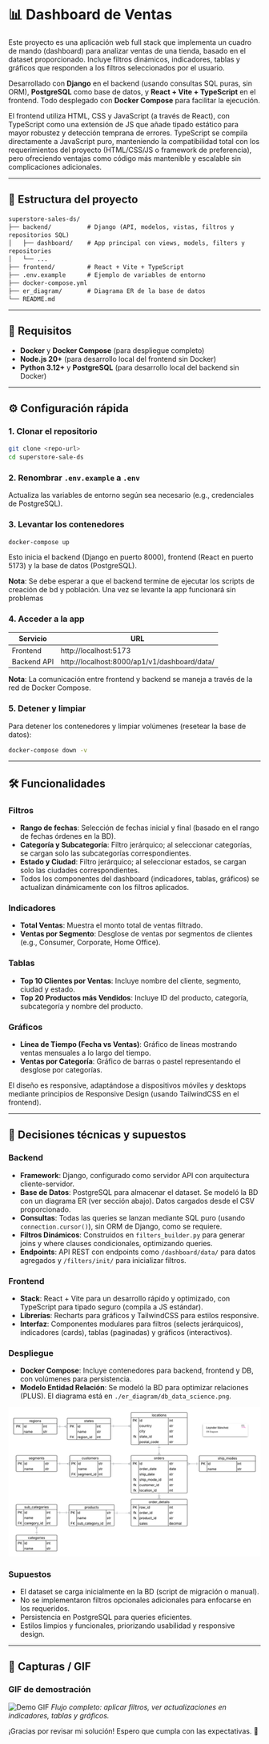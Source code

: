 # 📊 Dashboard de Ventas

Este proyecto es una aplicación web full stack que implementa un cuadro de mando (dashboard) para analizar ventas de una tienda, basado en el dataset proporcionado. Incluye filtros dinámicos, indicadores, tablas y gráficos que responden a los filtros seleccionados por el usuario.

Desarrollado con **Django** en el backend (usando consultas SQL puras, sin ORM), **PostgreSQL** como base de datos, y **React + Vite + TypeScript** en el frontend. Todo desplegado con **Docker Compose** para facilitar la ejecución.

El frontend utiliza HTML, CSS y JavaScript (a través de React), con TypeScript como una extensión de JS que añade tipado estático para mayor robustez y detección temprana de errores. TypeScript se compila directamente a JavaScript puro, manteniendo la compatibilidad total con los requerimientos del proyecto (HTML/CSS/JS o framework de preferencia), pero ofreciendo ventajas como código más mantenible y escalable sin complicaciones adicionales.

---

## 📁 Estructura del proyecto

```
superstore-sales-ds/
├── backend/          # Django (API, modelos, vistas, filtros y repositorios SQL)
│   ├── dashboard/    # App principal con views, models, filters y repositories
│   └── ...
├── frontend/         # React + Vite + TypeScript
├── .env.example      # Ejemplo de variables de entorno
├── docker-compose.yml
├── er_diagram/       # Diagrama ER de la base de datos
└── README.md
```

---

## 🚀 Requisitos

- **Docker** y **Docker Compose** (para despliegue completo)
- **Node.js 20+** (para desarrollo local del frontend sin Docker)
- **Python 3.12+** y **PostgreSQL** (para desarrollo local del backend sin Docker)

---

## ⚙️ Configuración rápida

### 1. Clonar el repositorio

```bash
git clone <repo-url>
cd superstore-sale-ds
```

### 2. Renombrar `.env.example` a `.env`

Actualiza las variables de entorno según sea necesario (e.g., credenciales de PostgreSQL).

### 3. Levantar los contenedores

```bash
docker-compose up
```

Esto inicia el backend (Django en puerto 8000), frontend (React en puerto 5173) y la base de datos (PostgreSQL).

**Nota**: Se debe esperar a que el backend termine de ejecutar los scripts de creación de bd y población. Una vez se levante la app funcionará sin problemas

### 4. Acceder a la app

| Servicio    | URL                                          |
| ----------- | -------------------------------------------- |
| Frontend    | http://localhost:5173                        |
| Backend API | http://localhost:8000/ap1/v1/dashboard/data/ |

**Nota**: La comunicación entre frontend y backend se maneja a través de la red de Docker Compose.

### 5. Detener y limpiar

Para detener los contenedores y limpiar volúmenes (resetear la base de datos):

```bash
docker-compose down -v
```

---

## 🛠️ Funcionalidades

### Filtros

- **Rango de fechas**: Selección de fechas inicial y final (basado en el rango de fechas órdenes en la BD).
- **Categoría y Subcategoría**: Filtro jerárquico; al seleccionar categorías, se cargan solo las subcategorías correspondientes.
- **Estado y Ciudad**: Filtro jerárquico; al seleccionar estados, se cargan solo las ciudades correspondientes.
- Todos los componentes del dashboard (indicadores, tablas, gráficos) se actualizan dinámicamente con los filtros aplicados.

### Indicadores

- **Total Ventas**: Muestra el monto total de ventas filtrado.
- **Ventas por Segmento**: Desglose de ventas por segmentos de clientes (e.g., Consumer, Corporate, Home Office).

### Tablas

- **Top 10 Clientes por Ventas**: Incluye nombre del cliente, segmento, ciudad y estado.
- **Top 20 Productos más Vendidos**: Incluye ID del producto, categoría, subcategoría y nombre del producto.

### Gráficos

- **Línea de Tiempo (Fecha vs Ventas)**: Gráfico de líneas mostrando ventas mensuales a lo largo del tiempo.
- **Ventas por Categoría**: Gráfico de barras o pastel representando el desglose por categorías.

El diseño es responsive, adaptándose a dispositivos móviles y desktops mediante principios de Responsive Design (usando TailwindCSS en el frontend).

---

## 🧩 Decisiones técnicas y supuestos

### Backend

- **Framework**: Django, configurado como servidor API con arquitectura cliente-servidor.
- **Base de Datos**: PostgreSQL para almacenar el dataset. Se modeló la BD con un diagrama ER (ver sección abajo). Datos cargados desde el CSV proporcionado.
- **Consultas**: Todas las queries se lanzan mediante SQL puro (usando `connection.cursor()`), sin ORM de Django, como se requiere.
- **Filtros Dinámicos**: Construidos en `filters_builder.py` para generar joins y where clauses condicionales, optimizando queries.
- **Endpoints**: API REST con endpoints como `/dashboard/data/` para datos agregados y `/filters/init/` para inicializar filtros.

### Frontend

- **Stack**: React + Vite para un desarrollo rápido y optimizado, con TypeScript para tipado seguro (compila a JS estándar).
- **Librerías**: Recharts para gráficos y TailwindCSS para estilos responsive.
- **Interfaz**: Componentes modulares para filtros (selects jerárquicos), indicadores (cards), tablas (paginadas) y gráficos (interactivos).

### Despliegue

- **Docker Compose**: Incluye contenedores para backend, frontend y DB, con volúmenes para persistencia.
- **Modelo Entidad Relación**: Se modeló la BD para optimizar relaciones (PLUS). El diagrama está en `./er_diagram/db_data_science.png`.

![Diagrama ER](./er_diagram/db_data_science.png)

### Supuestos

- El dataset se carga inicialmente en la BD (script de migración o manual).
- No se implementaron filtros opcionales adicionales para enfocarse en los requeridos.
- Persistencia en PostgreSQL para queries eficientes.
- Estilos limpios y funcionales, priorizando usabilidad y responsive design.

---

## 📸 Capturas / GIF

### GIF de demostración

![Demo GIF](./gif/dashboard-demo.gif)
_Flujo completo: aplicar filtros, ver actualizaciones en indicadores, tablas y gráficos._

¡Gracias por revisar mi solución! Espero que cumpla con las expectativas. 🚀
